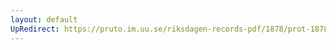 ```yaml
---
layout: default
UpRedirect: https://pruto.im.uu.se/riksdagen-records-pdf/1878/prot-1878--ak--010/prot-1878--ak--010_000.pdf
---
```

